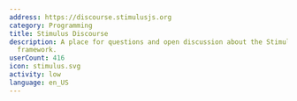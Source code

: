```yaml
---
address: https://discourse.stimulusjs.org
category: Programming
title: Stimulus Discourse
description: A place for questions and open discussion about the Stimulus JavaScript
  framework.
userCount: 416
icon: stimulus.svg
activity: low
language: en_US
---
```

